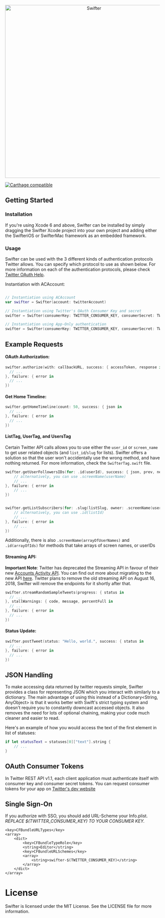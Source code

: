 <p align="center" >
  <img src="swifter_logo.png" alt="Swifter" title="Swifter" width="563">
</p>

[![Carthage compatible](https://img.shields.io/badge/Carthage-compatible-4BC51D.svg?style=flat)](https://github.com/Carthage/Carthage)
## Getting Started

### Installation

If you're using Xcode 6 and above, Swifter can be installed by simply dragging the Swifter Xcode project into your own project and adding either the SwifteriOS or SwifterMac framework as an embedded framework.

### Usage

Swifter can be used with the 3 different kinds of authentication protocols Twitter allows. You can specify which protocol to use as shown below. For more information on each of the authentication protocols, please check [Twitter OAuth Help](https://dev.twitter.com/oauth).

Instantiation with ACAccount:

```swift

// Instantiation using ACAccount
var swifter = Swifter(account: twitterAccount)

// Instantiation using Twitter's OAuth Consumer Key and secret
swifter = Swifter(consumerKey: TWITTER_CONSUMER_KEY, consumerSecret: TWITTER_CONSUMER_SECRET)

// Instantiation using App-Only authentication
swifter = Swifter(consumerKey: TWITTER_CONSUMER_KEY, consumerSecret: TWITTER_CONSUMER_SECRET, appOnly: true)

```

## Example Requests

#### OAuth Authorization:

```swift
swifter.authorize(with: callbackURL, success: { accessToken, response in
  // ...
}, failure: { error in
  // ...
})
```

#### Get Home Timeline:

```swift
swifter.getHomeTimeline(count: 50, success: { json in
  // ...
}, failure: { error in
  // ...
})
```

#### ListTag, UserTag, and UsersTag
Certain  Twitter API calls allows you to use either the `user_id` or `screen_name` to get user related objects (and `list_id`/`slug` for lists). Swifter offers a solution so that the user won't accidentally use the wrong method, and have nothing returned. For more information, check the `SwifterTag.swift` file.

```swift
swifter.getUserFollowersIDs(for: .id(userId), success: { json, prev, next in
    // alternatively, you can use .screenName(userName)
    // ...
}, failure: { error in
    // ...
})

```

```swift

swifter.getListSubscribers(for: .slug(listSlug, owner: .screenName(userName)), success: { json, prev, next in
    // alternatively, you can use .id(listId)
    // ...
}, failure: { error in
    // ...
})

```
Additionally, there is also `.screenName(arrayOfUserNames)` and `.id(arrayOfIds)` for methods that take arrays of screen names, or userIDs

#### Streaming API:

**Important Note**: Twitter has deprecated the Streaming API in favour of their new [Accounts Activity API](https://developer.twitter.com/en/docs/accounts-and-users/subscribe-account-activity/api-reference/aaa-enterprise). You can find out more about migrating to the new API [here](https://developer.twitter.com/en/docs/accounts-and-users/subscribe-account-activity/migration/us-ss-migration-guide). Twitter plans to remove the old streaming API on August 16, 2018, Swifter will remove the endpoints for it shortly after that. 

```swift
swifter.streamRandomSampleTweets(progress: { status in
  // ...
}, stallWarnings: { code, message, percentFull in
  // ...
}, failure: { error in
  // ...
})
```

#### Status Update:

```swift
swifter.postTweet(status: "Hello, world.", success: { status in
  // ...
}, failure: { error in
  // ...
})
```

## JSON Handling

To make accessing data returned by twitter requests simple, Swifter provides a class for representing JSON which you interact with similarly to a dictionary. The main advantage of using this instead of a Dictionary<String, AnyObject> is that it works better with Swift's strict typing system and doesn't require you to constantly downcast accessed objects. It also removes the need for lots of optional chaining, making your code much cleaner and easier to read.

Here's an example of how you would access the text of the first element in list of statuses:

```swift
if let statusText = statuses[0]["text"].string {
    // ...
}
```

## OAuth Consumer Tokens

In Twitter REST API v1.1, each client application must authenticate itself with consumer key and consumer secret tokens. You can request consumer tokens for your app on [Twitter's dev website](https://dev.twitter.com/apps)

## Single Sign-On

If you authorize with SSO, you should add URL-Scheme your Info.plist.
*REPLACE $(TWITTER_CONSUMER_KEY) TO YOUR CONSUMER KEY.*

```
<key>CFBundleURLTypes</key>
<array>
	<dict>
		<key>CFBundleTypeRole</key>
		<string>Editor</string>
		<key>CFBundleURLSchemes</key>
		<array>
			<string>swifter-$(TWITTER_CONSUMER_KEY)</string>
		</array>
	</dict>
</array>
```

# License

Swifter is licensed under the MIT License. See the LICENSE file for more information.

